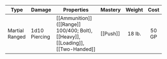 | Type           | Damage        | Properties                                                                       | Mastery  | Weight | Cost  |
| -------------- | ------------- | -------------------------------------------------------------------------------- | -------- | :----: | :---: |
| Martial Ranged | 1d10 Piercing | [[Ammunition]] ([[Range]] 100/400; Bolt), [[Heavy]], [[Loading]], [[Two-Handed]] | [[Push]] | 18 lb. | 50 GP |

